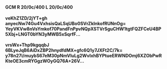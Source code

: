 #### GCM R 20/0c/400 L 20/0c/400
**veKhZ1ZD/2jYT+gh**<br/>**anyecNw74Gu4VxhsisQaLSqUBo0SVrZklnkofRUNnOg=**<br/>**YeyVKVw8nVsYmkof70PandFnPpvNQpXSTVrSguCHW1tgtFQZFCeU4BP5Xbj+LNGT0bYN3yMWB5xSqrfF...**<br/><br/>
**vrsWx+Thp9kgqqbJ**<br/>**6BLyeJqB6AiDxZBP2hnydfdMX+gfc6Q1y7JXFt2C/7k=**<br/>**y78n27i/muybS67eM30pNmVluLg2WvIxhBYPtueERWNDOmj6XZObPwRKteOE3cmRYGgzWOyGQ76A+26V...**